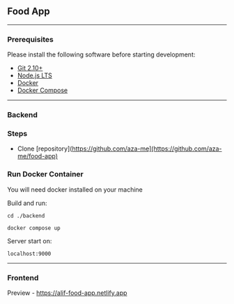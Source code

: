 ## Food App

<hr />

### Prerequisites

Please install the following software before starting development:

- [Git 2.10+](https://git-scm.com/downloads)
- [Node.js LTS](https://nodejs.org/en/download/)
- [Docker](https://docs.docker.com/install/)
- [Docker Compose](https://docs.docker.com/compose/install/)

<hr />

### Backend

### Steps

- Clone [repository](https://github.com/aza-me](https://github.com/aza-me/food-app)

### Run Docker Container

You will need docker installed on your machine

Build and run:

`cd ./backend`

`docker compose up`

Server start on:

`localhost:9000`

<hr />

### Frontend 

Preview - https://alif-food-app.netlify.app
